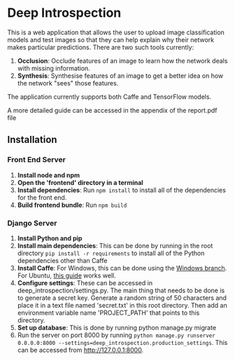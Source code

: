 # Deep Introspection

This is a web application that allows the user to upload image classification models and test images so that they can help explain why their network makes particular predictions. There are two such tools currently:

1. **Occlusion**: Occlude features of an image to learn how the network deals with missing information.
2. **Synthesis**: Synthesise features of an image to get a better idea on how the network "sees" those features.

The application currently supports both Caffe and TensorFlow models.

A more detailed guide can be accessed in the appendix of the report.pdf file 

## Installation

### Front End Server
1. **Install node and npm**
2. **Open the 'frontend' directory in a terminal**
3. **Install dependencies**: Run `npm install` to install all of the dependencies for the front end.
4.  **Build frontend bundle**: Run `npm build`
### Django Server
1. **Install Python and pip**
2. **Install main dependencies**: This can be done by running in the root directory `pip install -r requirements` to install all of the Python dependencies other than Caffe
3. **Install Caffe**: For Windows, this can be done using the [Windows branch](https://github.com/BVLC/caffe/tree/windows). For Ubuntu, [this guide](https://github.com/dungba88/caffe-python3-install/blob/master/install-caffe.md) works well.
4. **Configure settings**: These can be accessed in deep_introspection/settings.py. The main thing that needs to  be done is to generate a secret key. Generate a random string of 50 characters and place it in a text file named 'secret.txt' in this root directory. Then add an environment variable name 'PROJECT_PATH' that points to this directory.
5. **Set up database**: This is done by running python manage.py migrate
6. Run the server on port 8000 by running `python manage.py runserver 0.0.0.0:8000 --settings=deep_introspection.production_settings`. This can be accessed from http://127.0.0.1:8000.
